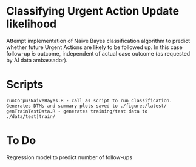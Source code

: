 # Classifying Urgent Action Update likelihood
Attempt implementation of Naive Bayes classification algorithm to predict whether future Urgent Actions are likely to be followed up.  In this case follow-up *is* outcome, independent of actual case outcome (as requested by AI data ambassador). 

<!-- ![](http://latex.codecogs.com/gif.latex?P%5BY%3DC_%7Bl%7D%7CX%5D%3D%5Cfrac%7BP%5BY%5DP%5BX%7CY%3DC_%7Bl%7D%5D%7D%7BP%5BX%5D%7D) -->

# Scripts
    runCorpusNaiveBayes.R - call as script to run classification. Generates DTMs and summary plots saved to ./figures/latest/
    genTrainTestData.R - generates training/test data to ./data/test|train/

# To Do
Regression model to predict number of follow-ups

